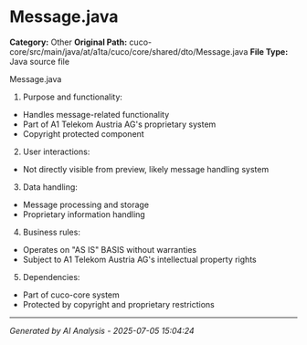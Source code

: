 # Message.java

**Category:** Other
**Original Path:** cuco-core/src/main/java/at/a1ta/cuco/core/shared/dto/Message.java
**File Type:** Java source file

Message.java
1. Purpose and functionality:
- Handles message-related functionality
- Part of A1 Telekom Austria AG's proprietary system
- Copyright protected component

2. User interactions:
- Not directly visible from preview, likely message handling system

3. Data handling:
- Message processing and storage
- Proprietary information handling

4. Business rules:
- Operates on "AS IS" BASIS without warranties
- Subject to A1 Telekom Austria AG's intellectual property rights

5. Dependencies:
- Part of cuco-core system
- Protected by copyright and proprietary restrictions

---
*Generated by AI Analysis - 2025-07-05 15:04:24*
